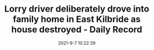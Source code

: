 ---
"title": "Lorry driver deliberately drove into family home in East Kilbride as house destroyed - Daily Record"
"date": "2021-9-7 10:22:39"
"feed_name": "GOOGLENEWS"
"feed_website": "https://news.google.com/search?q=drilling%2Bincident&hl=en-US&gl=US&ceid=US:en"
"feed_rss": "https://news.google.com/rss/search?q=drilling%2Bincident&hl=en-US&gl=US&ceid=US:en"
"link": "https://www.dailyrecord.co.uk/news/scottish-news/lorry-driver-deliberately-drove-family-24926645"
"file": "_posts/2021-1-1-45c5b0217a09ce708dd1486ade5f051736983fd1.md"
"accident": "1"
"drilling": "1"
---